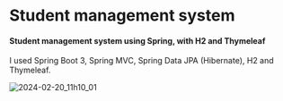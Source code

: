 # Student management system
#### Student management system using Spring, with H2 and Thymeleaf

I used Spring Boot 3, Spring MVC, Spring Data JPA (Hibernate), H2 and Thymeleaf.

![2024-02-20_11h10_01](https://github.com/Romanhan/StudentManagementSystem/assets/65030995/93f6f7cb-a361-4868-80b4-7db37eb9d2e1)
